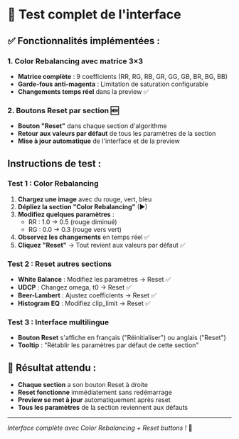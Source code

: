 # 🧪 Test complet de l'interface

## ✅ Fonctionnalités implémentées :

### 1. Color Rebalancing avec matrice 3×3
- **Matrice complète** : 9 coefficients (RR, RG, RB, GR, GG, GB, BR, BG, BB)
- **Garde-fous anti-magenta** : Limitation de saturation configurable
- **Changements temps réel** dans la preview ✅

### 2. Boutons Reset par section 🆕
- **Bouton "Reset"** dans chaque section d'algorithme
- **Retour aux valeurs par défaut** de tous les paramètres de la section
- **Mise à jour automatique** de l'interface et de la preview

## Instructions de test :

### Test 1 : Color Rebalancing
1. **Chargez une image** avec du rouge, vert, bleu
2. **Dépliez la section "Color Rebalancing"** (▶)
3. **Modifiez quelques paramètres** :
   - RR : 1.0 → 0.5 (rouge diminué)
   - RG : 0.0 → 0.3 (rouge vers vert)
4. **Observez les changements** en temps réel ✅
5. **Cliquez "Reset"** → Tout revient aux valeurs par défaut ✅

### Test 2 : Reset autres sections
- **White Balance** : Modifiez les paramètres → Reset ✅
- **UDCP** : Changez omega, t0 → Reset ✅
- **Beer-Lambert** : Ajustez coefficients → Reset ✅
- **Histogram EQ** : Modifiez clip_limit → Reset ✅

### Test 3 : Interface multilingue
- **Bouton Reset** s'affiche en français ("Réinitialiser") ou anglais ("Reset")
- **Tooltip** : "Rétablir les paramètres par défaut de cette section"

## 🎯 Résultat attendu :
- **Chaque section** a son bouton Reset à droite
- **Reset fonctionne** immédiatement sans redémarrage
- **Preview se met à jour** automatiquement après reset
- **Tous les paramètres** de la section reviennent aux défauts

---
*Interface complète avec Color Rebalancing + Reset buttons !* 🎉
